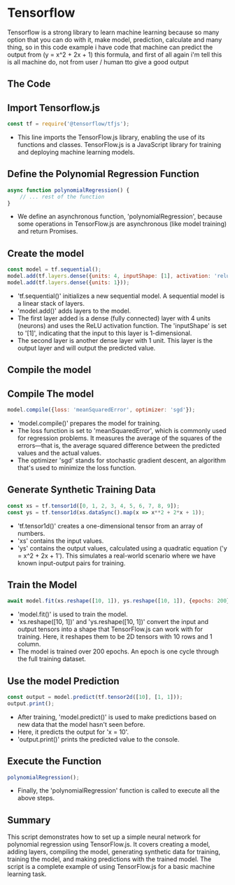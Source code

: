 # Tensorflow

Tensorflow is a strong library to learn machine learning because so many option that you can do with it, make model, prediction, calculate and many thing, so in this code example i have code that machine can predict the output from (y = x^2 + 2x + 1)  this formula, and first of all  again i'm tell this is all machine do, not from user / human tto give a good output

## The Code

## Import Tensorflow.js 

```javaScript
const tf = require('@tensorflow/tfjs');
```

- This line imports the TensorFlow.js library, enabling the use of its functions and classes. TensorFlow.js is a JavaScript library for training and deploying machine learning models.

## Define the Polynomial Regression Function

```javaScript
async function polynomialRegression() {
    // ... rest of the function
}
```

- We define an asynchronous function, 'polynomialRegression', because some operations in TensorFlow.js are asynchronous (like model training) and return Promises.

## Create the model

```javaScript
const model = tf.sequential();
model.add(tf.layers.dense({units: 4, inputShape: [1], activation: 'relu'}));
model.add(tf.layers.dense({units: 1}));
```

- 'tf.sequential()' initializes a new sequential model. A sequential model is a linear stack of layers.
- 'model.add()' adds layers to the model.
- The first layer added is a dense (fully connected) layer with 4 units (neurons) and uses the ReLU activation function. The 'inputShape' is set to '[1]', indicating that the input to this layer is 1-dimensional.
- The second layer is another dense layer with 1 unit. This layer is the output layer and will output the predicted value.

## Compile the model

## Compile The model

```javaScript
model.compile({loss: 'meanSquaredError', optimizer: 'sgd'});
```

- 'model.compile()' prepares the model for training.
- The loss function is set to 'meanSquaredError', which is commonly used for regression problems. It measures the average of the squares of the errors—that is, the average squared difference between the predicted values and the actual values.
- The optimizer 'sgd' stands for stochastic gradient descent, an algorithm that's used to minimize the loss function.

## Generate Synthetic Training Data

```javaScript
const xs = tf.tensor1d([0, 1, 2, 3, 4, 5, 6, 7, 8, 9]);
const ys = tf.tensor1d(xs.dataSync().map(x => x**2 + 2*x + 1));
```

- 'tf.tensor1d()' creates a one-dimensional tensor from an array of numbers.
- 'xs' contains the input values.
- 'ys' contains the output values, calculated using a quadratic equation ('y = x^2 + 2x + 1'). This simulates a real-world scenario where we have known input-output pairs for training.

## Train the Model

```javaScript
await model.fit(xs.reshape([10, 1]), ys.reshape([10, 1]), {epochs: 200});
```

- 'model.fit()' is used to train the model.
- 'xs.reshape([10, 1])' and 'ys.reshape([10, 1])' convert the input and output tensors into a shape that TensorFlow.js can work with for training. Here, it reshapes them to be 2D tensors with 10 rows and 1 column.
- The model is trained over 200 epochs. An epoch is one cycle through the full training dataset.

## Use the model Prediction

```javaScript
const output = model.predict(tf.tensor2d([10], [1, 1]));
output.print();
```

- After training, 'model.predict()' is used to make predictions based on new data that the model hasn't seen before.
- Here, it predicts the output for 'x = 10'.
- 'output.print()' prints the predicted value to the console.

## Execute the Function

```javaScript
polynomialRegression();
```

- Finally, the 'polynomialRegression' function is called to execute all the above steps.

## Summary
This script demonstrates how to set up a simple neural network for polynomial regression using TensorFlow.js. It covers creating a model, adding layers, compiling the model, generating synthetic data for training, training the model, and making predictions with the trained model. The script is a complete example of using TensorFlow.js for a basic machine learning task.
